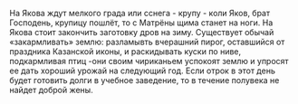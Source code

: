 На Якова ждут мелкого града или сснега - крупу - коли Яков, брат Господень, крупицу пошлёт, то с Матрёны щима станет на ноги.
На Якова стоит закончить заготовку дров на зиму. Существует обычай «закармливать» землю: разламывть вчерашний пирог, оставшийся от праздника Казанской иконы, и раскидывать куски по ниве, подкармливая птиц -они своим чириканьем успокоят землю и упросят ее дать хороший урожай на следующий год.
Если отрок в этот день будет готовить долги в учебное заведение, то в течение полувека не найдет доброй жены.
